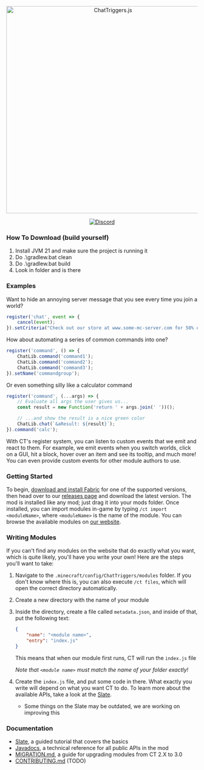 <div style="text-align:center;">
  <p>
    <a href="https://chattriggers.com">
      <img src="https://chattriggers.com/assets/images/logo-final.png" width="546" alt="ChatTriggers.js" />
    </a>
  </p>
  <p>
    <a href="https://discord.gg/scatha">
      <img src="https://discordapp.com/api/guilds/119493402902528000/embed.png" alt="Discord" />
    </a>
  </p>
</div>

### How To Download (build yourself)
1. Install JVM 21 and make sure the project is running it
2. Do .\gradlew.bat clean
3. Do .\gradlew.bat build
4. Look in folder and is there


### Examples

Want to hide an annoying server message that you see every time you join a world?

```js
register('chat', event => {
    cancel(event);
}).setCriteria("Check out our store at www.some-mc-server.com for 50% off!");
```

How about automating a series of common commands into one?

```js
register('command', () => {
    ChatLib.command('command1');
    ChatLib.command('command2');
    ChatLib.command('command3');
}).setName('commandgroup');
```

Or even something silly like a calculator command

```js
register('command', (...args) => {
    // Evaluate all args the user gives us...
    const result = new Function('return ' + args.join(' '))();

    // ...and show the result is a nice green color
    ChatLib.chat(`&aResult: ${result}`);
}).command('calc');
```

With CT's register system, you can listen to custom events that we emit and react to them. For example, we emit events when you switch worlds, click on a GUI, hit a block, hover over an item and see its tooltip, and much more! You can even provide custom events for other module authors to use.

### Getting Started

To begin, [download and install Fabric](https://fabricmc.net/wiki/install) for one of the supported versions, then head over to our [releases page](https://github.com/ChatTriggers/ctjs/releases) and download the latest version. The mod is installed like any mod; just drag it into your mods folder. Once installed, you can import modules in-game by typing `/ct import <moduleName>`, where `<moduleName>` is the name of the module. You can browse the available modules on [our website](https://www.chattriggers.com/modules).

### Writing Modules

If you can't find any modules on the website that do exactly what you want, which is quite likely, you'll have you write your own! Here are the steps you'll want to take:

1. Navigate to the `.minecraft/config/ChatTriggers/modules` folder. If you don't know where this is, you can also execute `/ct files`, which will open the correct directory automatically.
1. Create a new directory with the name of your module
1. Inside the directory, create a file called `metadata.json`, and inside of that, put the following text: 
    ```json
    {
        "name": "<module name>",
        "entry": "index.js"
    }
    ```
    This means that when our module first runs, CT will run the `index.js` file

    _Note that `<module name>` must match the name of your folder exactly!_
1. Create the `index.js` file, and put some code in there. What exactly you write will depend on what you want CT to do. To learn more about the available APIs, take a look at the [Slate](https://chattriggers.com/slate/#introduction).
    * Some things on the Slate may be outdated, we are working on improving this

### Documentation

- [Slate](https://chattriggers.com/slate/#introduction), a guided tutorial that covers the basics
- [Javadocs](https://chattriggers.com/javadocs/), a technical reference for all public APIs in the mod
- [MIGRATION.md](docs/MIGRATION.md), a guide for upgrading modules from CT 2.X to 3.0
- [CONTRIBUTING.md](CONTRIBUTING.md) (TODO)
